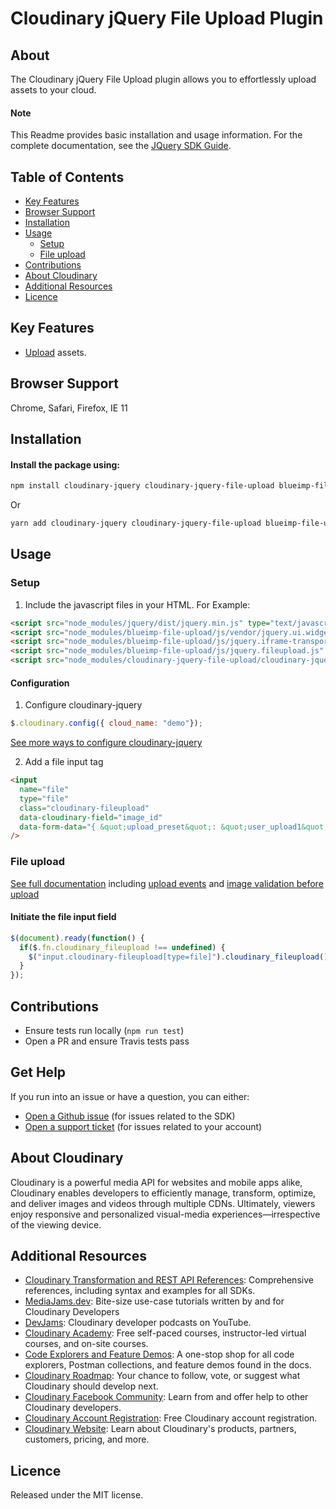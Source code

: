 Cloudinary jQuery File Upload Plugin
=======================================

## About
The Cloudinary jQuery File Upload plugin allows you to effortlessly upload assets to your cloud.

#### Note
This Readme provides basic installation and usage information.
For the complete documentation, see the [JQuery SDK Guide](https://cloudinary.com/documentation/jquery_integration).


## Table of Contents
- [Key Features](#key-features)
- [Browser Support](#Browser-Support)
- [Installation](#installation)
- [Usage](#usage)
    - [Setup](#Setup)
    - [File upload](#File-upload)
- [Contributions](#Contributions)
- [About Cloudinary](#About-Cloudinary)
- [Additional Resources](#Additional-Resources)
- [Licence](#Licence)

## Key Features
- [Upload](https://cloudinary.com/documentation/jquery_image_and_video_upload) assets.

## Browser Support
Chrome, Safari, Firefox, IE 11

## Installation
#### Install the package using:
```bash
npm install cloudinary-jquery cloudinary-jquery-file-upload blueimp-file-upload
```
Or
```bash
yarn add cloudinary-jquery cloudinary-jquery-file-upload blueimp-file-upload
```

## Usage
### Setup
1. Include the javascript files in your HTML. For Example:

```html
<script src="node_modules/jquery/dist/jquery.min.js" type="text/javascript"></script>
<script src="node_modules/blueimp-file-upload/js/vendor/jquery.ui.widget.js" type="text/javascript"></script>
<script src="node_modules/blueimp-file-upload/js/jquery.iframe-transport.js" type="text/javascript"></script>
<script src="node_modules/blueimp-file-upload/js/jquery.fileupload.js" type="text/javascript"></script>
<script src="node_modules/cloudinary-jquery-file-upload/cloudinary-jquery-file-upload.min.js" type="text/javascript"></script>
```

#### Configuration
1. Configure cloudinary-jquery
```javascript
$.cloudinary.config({ cloud_name: "demo"});
```
[See more ways to configure cloudinary-jquery](https://github.com/cloudinary/cloudinary_js/tree/master/pkg/cloudinary-jquery#there-are-several-ways-to-configure-cloudinary-jquery)

2. Add a file input tag
```html
<input
  name="file"
  type="file"
  class="cloudinary-fileupload"
  data-cloudinary-field="image_id"
  data-form-data="{ &quot;upload_preset&quot;: &quot;user_upload1&quot;}" 
/>
```

### File upload
[See full documentation](https://cloudinary.com/documentation/jquery_image_and_video_upload#direct_uploading_from_the_browser) including [upload events](https://cloudinary.com/documentation/jquery_image_and_video_upload#upload_events) and [image validation before upload](https://cloudinary.com/documentation/jquery_image_and_video_upload#client_side_image_validation_before_upload)

#### Initiate the file input field

```javascript
$(document).ready(function() {
  if($.fn.cloudinary_fileupload !== undefined) {
    $("input.cloudinary-fileupload[type=file]").cloudinary_fileupload();
  }
});
```

## Contributions
- Ensure tests run locally (```npm run test```)
- Open a PR and ensure Travis tests pass

## Get Help
If you run into an issue or have a question, you can either:
- [Open a Github issue](https://github.com/Cloudinary/cloudinary_js/issues)  (for issues related to the SDK)
- [Open a support ticket](https://cloudinary.com/contact) (for issues related to your account)

## About Cloudinary
Cloudinary is a powerful media API for websites and mobile apps alike, Cloudinary enables developers to efficiently manage, transform, optimize, and deliver images and videos through multiple CDNs. Ultimately, viewers enjoy responsive and personalized visual-media experiences—irrespective of the viewing device.

## Additional Resources
- [Cloudinary Transformation and REST API References](https://cloudinary.com/documentation/cloudinary_references): Comprehensive references, including syntax and examples for all SDKs.
- [MediaJams.dev](https://mediajams.dev/): Bite-size use-case tutorials written by and for Cloudinary Developers
- [DevJams](https://www.youtube.com/playlist?list=PL8dVGjLA2oMr09amgERARsZyrOz_sPvqw): Cloudinary developer podcasts on YouTube.
- [Cloudinary Academy](https://training.cloudinary.com/): Free self-paced courses, instructor-led virtual courses, and on-site courses.
- [Code Explorers and Feature Demos](https://cloudinary.com/documentation/code_explorers_demos_index): A one-stop shop for all code explorers, Postman collections, and feature demos found in the docs.
- [Cloudinary Roadmap](https://cloudinary.com/roadmap): Your chance to follow, vote, or suggest what Cloudinary should develop next.
- [Cloudinary Facebook Community](https://www.facebook.com/groups/CloudinaryCommunity): Learn from and offer help to other Cloudinary developers.
- [Cloudinary Account Registration](https://cloudinary.com/users/register/free): Free Cloudinary account registration.
- [Cloudinary Website](https://cloudinary.com): Learn about Cloudinary's products, partners, customers, pricing, and more.


## Licence
Released under the MIT license.
